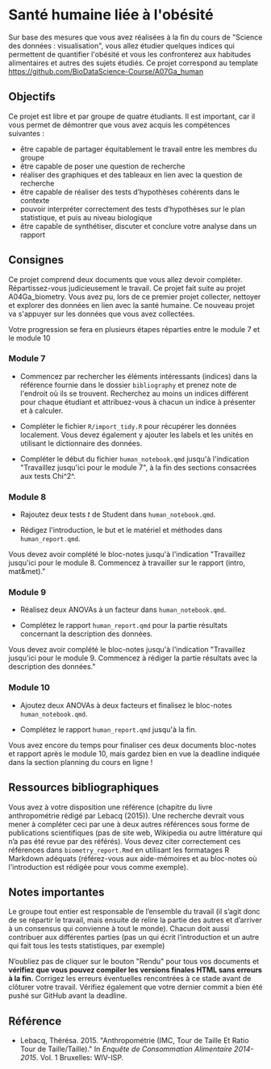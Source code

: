 # Santé humaine liée à l'obésité

Sur base des mesures que vous avez réalisées à la fin du cours de "Science des données : visualisation", vous allez étudier quelques indices qui permettent de quantifier l'obésité et vous les confronterez aux habitudes alimentaires et autres des sujets étudiés. Ce projet correspond au template <https://github.com/BioDataScience-Course/A07Ga_human>

## Objectifs

Ce projet est libre et par groupe de quatre étudiants. Il est important, car il vous permet de démontrer que vous avez acquis les compétences suivantes :

-   être capable de partager équitablement le travail entre les membres du groupe
-   être capable de poser une question de recherche
-   réaliser des graphiques et des tableaux en lien avec la question de recherche
-   être capable de réaliser des tests d’hypothèses cohérents dans le contexte
-   pouvoir interpréter correctement des tests d’hypothèses sur le plan statistique, et puis au niveau biologique
-   être capable de synthétiser, discuter et conclure votre analyse dans un rapport

## Consignes

Ce projet comprend deux documents que vous allez devoir compléter. Répartissez-vous judicieusement le travail. Ce projet fait suite au projet A04Ga_biometry. Vous avez pu, lors de ce premier projet collecter, nettoyer et explorer des données en lien avec la santé humaine. Ce nouveau projet va s'appuyer sur les données que vous avez collectées.

Votre progression se fera en plusieurs étapes réparties entre le module 7 et le module 10

### Module 7

-   Commencez par rechercher les éléments intéressants (indices) dans la référence fournie dans le dossier `bibliography` et prenez note de l'endroit où ils se trouvent. Recherchez au moins un indices différent pour chaque étudiant et attribuez-vous à chacun un indice à présenter et à calculer.

-   Compléter le fichier `R/import_tidy.R` pour récupérer les données localement. Vous devez également y ajouter les labels et les unités en utilisant le dictionnaire des données.

-   Compléter le début du fichier `human_notebook.qmd` jusqu'à l'indication "Travaillez jusqu'ici pour le module 7", à la fin des sections consacrées aux tests Chi^2^.

### Module 8

-   Rajoutez deux tests *t* de Student dans `human_notebook.qmd`.

-   Rédigez l'introduction, le but et le matériel et méthodes dans `human_report.qmd`.

Vous devez avoir complété le bloc-notes jusqu'à l'indication "Travaillez jusqu'ici pour le module 8. Commencez à travailler sur le rapport (intro, mat&met)."

### Module 9

-   Réalisez deux ANOVAs à un facteur dans `human_notebook.qmd`.

-   Complétez le rapport `human_report.qmd` pour la partie résultats concernant la description des données.

Vous devez avoir complété le bloc-notes jusqu'à l'indication "Travaillez jusqu'ici pour le module 9. Commencez à rédiger la partie résultats avec la description des données."

### Module 10

-   Ajoutez deux ANOVAs à deux facteurs et finalisez le bloc-notes `human_notebook.qmd`.

-   Complétez le rapport `human_report.qmd` jusqu'à la fin.

Vous avez encore du temps pour finaliser ces deux documents bloc-notes et rapport après le module 10, mais gardez bien en vue la deadline indiquée dans la section planning du cours en ligne !

## Ressources bibliographiques

Vous avez à votre disposition une référence (chapitre du livre anthropométrie rédigé par Lebacq (2015)). Une recherche devrait vous mener à compléter ceci par une à deux autres références sous forme de publications scientifiques (pas de site web, Wikipedia ou autre littérature qui n’a pas été revue par des référés). Vous devez citer correctement ces références dans `biometry_report.Rmd` en utilisant les formatages R Markdown adéquats (référez-vous aux aide-mémoires et au bloc-notes où l'introduction est rédigée pour vous comme exemple).

## Notes importantes

Le groupe tout entier est responsable de l’ensemble du travail (il s’agit donc de se répartir le travail, mais ensuite de relire la partie des autres et d’arriver à un consensus qui convienne à tout le monde). Chacun doit aussi contribuer aux différentes parties (pas un qui écrit l’introduction et un autre qui fait tous les tests statistiques, par exemple)

N’oubliez pas de cliquer sur le bouton "Rendu" pour tous vos documents et **vérifiez que vous pouvez compiler les versions finales HTML sans erreurs à la fin.** Corrigez les erreurs éventuelles rencontrées à ce stade avant de clôturer votre travail. Vérifiez également que votre dernier commit a bien été pushé sur GitHub avant la deadline.

## Référence

*  Lebacq, Thérésa. 2015. "Anthropométrie (IMC, Tour de Taille Et Ratio Tour de Taille/Taille)." In *Enquête de Consommation Alimentaire 2014-2015*. Vol. 1 Bruxelles: WIV-ISP.
